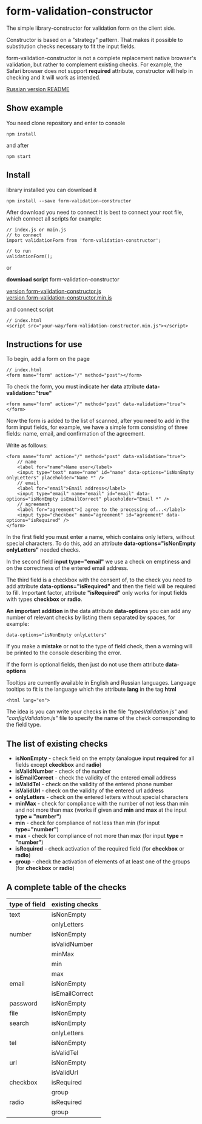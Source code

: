 # form-validation-constructor

The simple library-constructor for validation form on the client side.

Constructor is based on a "strategy" pattern. That makes it possible to
substitution checks necessary to fit the input fields.

form-validation-constructor is not a complete replacement native browser's validation, but rather to complement
existing checks. For example, the Safari browser does not support **required** attribute, constructor 
will help in checking and it will work as intended.

[Russian version README](https://github.com/alexeyvax/form-validation-constructor/blob/master/README_RU.md)

## Show example

You need clone repository and enter to console

	npm install

and after 

	npm start


## Install

library installed you can download it

	npm install --save form-validation-constructor

After download you need to connect
It is best to connect your root file, which connect all scripts
for example:

	// index.js or main.js
	// to connect
	import validationForm from 'form-validation-constructor';
	
	// to run
	validationForm();

or 

**download script** form-validation-constructor

[version form-validation-constructor.js](https://github.com/alexeyvax/form-validation-constructor/blob/master/download/form-validation-constructor.js)
<br />
[version form-validation-constructor.min.js](https://github.com/alexeyvax/form-validation-constructor/blob/master/download/form-validation-constructor.min.js)

and connect script

	// index.html
	<script src="your-way/form-validation-constructor.min.js"></script>

## Instructions for use

To begin, add a form on the page

	// index.html
	<form name="form" action="/" method="post"></form>

To check the form, you must indicate her **data** attribute **data-validation="true"**

	<form name="form" action="/" method="post" data-validation="true"></form>

Now the form is added to the list of scanned, after you need to add in the form input fields, for example, 
we have a simple form consisting of three fields: name, email, and confirmation of the agreement.

Write as follows:

	<form name="form" action="/" method="post" data-validation="true">
		// name
		<label for="name">Name user</label>
		<input type="text" name="name" id="name" data-options="isNonEmpty onlyLetters" placeholder="Name *" />
		// email
		<label for="email">Email address</label>
		<input type="email" name="email" id="email" data-options="isNonEmpty isEmailCorrect" placeholder="Email *" />
		// agreement
		<label for="agreement">I agree to the processing of...</label>
		<input type="checkbox" name="agreement" id="agreement" data-options="isRequired" />
	</form>

In the first field you must enter a name, which contains only letters, without special characters. 
To do this, add an attribute **data-options="isNonEmpty onlyLetters"** needed checks.

In the second field **input type="email"** we use a check on emptiness and on the correctness of the entered email address.

The third field is a checkbox with the consent of, to the check you need to add attribute 
**data-options="isRequired"** and then the field will be required to fill. 
Important factor, attribute **"isRequired"** only works for input fields with types **checkbox** or **radio**.

**An important addition** in the data attribute **data-options** you can add any number of relevant
checks by listing them separated by spaces, for example:

	data-options="isNonEmpty onlyLetters"

If you make a **mistake** or not to the type of field check, then a warning will be printed to the console
describing the error.

If the form is optional fields, then just do not use them attribute **data-options**

Tooltips are currently available in English and Russian languages. Language tooltips to fit is the language which 
the attribute **lang** in the tag **html**

	<html lang="en">

The idea is you can write your checks in the file *"typesValidation.js"* 
and *"configValidation.js"* file to specify the name of the check corresponding to the field type.

## The list of existing checks

* **isNonEmpty** - check field on the empty (analogue input **required** for all fields except **ckeckbox** and **radio**)
* **isValidNumber** - check of the number
* **isEmailCorrect** - check the validity of the entered email address
* **isValidTel** - check on the validity of the entered phone number
* **isValidUrl** - check on the validity of the entered url address
* **onlyLetters** - check on the entered letters without special characters
* **minMax** - check for compliance with the number of not less than min and not more than max (works if given
			and **min** and **max** at the input **type = "number"**)
* **min** - check for compliance of not less than min (for input **type="number"**)
* **max** - check for compliance of not more than max (for input **type = "number"**)
* **isRequired** - check activation of the required field (for **checkbox** or **radio**)
* **group** - check the activation of elements of at least one of the groups (for **checkbox** or **radio**)

## A complete table of the checks

| **type of field** | **existing checks** |
| ----------------- | ------------------- |
| text              | isNonEmpty          |
|                   | onlyLetters         |
| number            | isNonEmpty          |
|                   | isValidNumber       |
|                   | minMax              |
|                   | min                 |
|                   | max                 |
| email             | isNonEmpty          |
|                   | isEmailCorrect      |
| password          | isNonEmpty          |
| file              | isNonEmpty          |
| search            | isNonEmpty          |
|                   | onlyLetters         |
| tel               | isNonEmpty          |
|                   | isValidTel          |
| url               | isNonEmpty          |
|                   | isValidUrl          |
| checkbox          | isRequired          |
|                   | group               |
| radio             | isRequired          |
|                   | group               |


